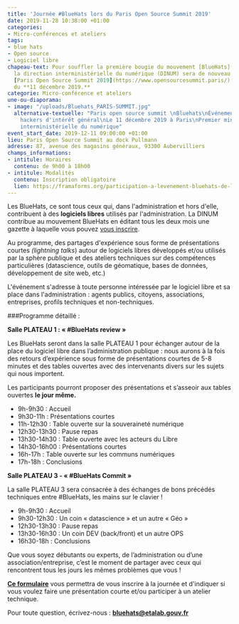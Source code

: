 ```yaml
---
title: 'Journée #BlueHats lors du Paris Open Source Summit 2019'
date: 2019-11-28 10:38:00 +01:00
categories:
- Micro-conférences et ateliers
tags:
- blue hats
- Open source
- Logiciel libre
chapeau-text: Pour souffler la première bougie du mouvement [BlueHats](https://www.numerique.gouv.fr/actualites/la-communaute-blue-hats-hackers-dinteret-general-est-lancee-rejoignez-nous/),
  la direction interministérielle du numérique (DINUM) sera de nouveau présente au
  [Paris Open Source Summit 2019](https://www.opensourcesummit.paris/) toute la journée
  du **11 décembre 2019.**
categorie: Micro-conférence et ateliers
une-ou-diaporama:
- image: "/uploads/Bluehats_PARIS-SUMMIT.jpg"
  alternative-textuelle: "Paris open source summit \nBluehats\nÉvénement blue hats,
    hackers d'intérêt général\nLe 11 décembre 2019 à Paris\nPremier ministre - Direction
    interministérielle du numérique"
event_start_date: 2019-12-11 09:00:00 +01:00
lieu: Paris Open Source Summit au dock Pullmann
adresse: 87, avenue des magasins généraux, 93300 Aubervilliers
champs_informations:
- intitule: Horaires
  contenu: de 9h00 à 18h00
- intitule: Modalités
  contenu: Inscription obligatoire
  lien: https://framaforms.org/participation-a-levenement-bluehats-de-la-dinum-lors-du-paris-open-source-summit-2019-1574254577
---
```


Les BlueHats, ce sont tous ceux qui, dans l'administration et hors d'elle, contribuent à des **logiciels libres** utilisés par l'administration. La DINUM contribue au mouvement BlueHats en éditant tous les deux mois une gazette à laquelle vous pouvez [vous inscrire](https://infolettres.etalab.gouv.fr/subscribe/bluehats@mail.etalab.studio).

Au programme, des partages d'expérience sous forme de présentations courtes *(lightning talks*) autour de logiciels libres développés et/ou utilisés par la sphère publique et des ateliers techniques sur des compétences particulières (datascience, outils de géomatique, bases de données, développement de site web, etc.)

L'événement s'adresse à toute personne intéressée par le logiciel libre et sa place dans l'administration : agents publics, citoyens, associations, entreprises, profils techniques et non-techniques.

###Programme détaillé :

**Salle PLATEAU 1 : « #BlueHats review »**

Les BlueHats seront dans la salle PLATEAU 1 pour échanger autour de la place du logiciel libre dans l’administration publique : nous aurons à la fois des retours d’expérience sous forme de présentations courtes de 5-8 minutes et des tables ouvertes avec des intervenants divers sur les sujets qui nous importent.

Les participants pourront proposer des présentations et s’asseoir aux tables ouvertes **le jour même.**

* 9h-9h30 : Accueil
* 9h30-11h : Présentations courtes
* 11h-12h30 : Table ouverte sur la souveraineté numérique
* 12h30-13h30 : Pause repas
* 13h30-14h30 : Table ouverte avec les acteurs du Libre
* 14h30-16h00 : Présentations courtes
* 16h-17h : Table ouverte sur les communs numériques
* 17h-18h : Conclusions

**Salle PLATEAU 3 - « #BlueHats Commit »**

La salle PLATEAU 3 sera consacrée à des échanges de bons précédés techniques entre #BlueHats, les mains sur le clavier !

* 9h-9h30 : Accueil
* 9h30-12h30 : Un coin « datascience » et un autre « Géo »
* 12h30-13h30 : Pause repas
* 13h30-16h30 : Un coin DEV (back/front) et un autre OPS
* 16h30-18h : Conclusions

Que vous soyez débutants ou experts, de l’administration ou d’une association/entreprise, c’est le moment de partager avec ceux qui rencontrent tous les jours les mêmes problèmes que vous !

[**Ce formulaire**](https://framaforms.org/participation-a-levenement-bluehats-de-la-dinum-lors-du-paris-open-source-summit-2019-1574254577) vous permettra de vous inscrire à la journée et d'indiquer si vous voulez faire une présentation courte et/ou participer à un atelier technique.

Pour toute question, écrivez-nous : **[bluehats@etalab.gouv.fr](mailto:bluehats@etalab.gouv.fr)**